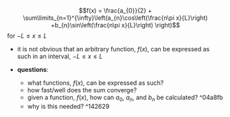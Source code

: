 $$f(x) = \frac{a_{0}}{2} + \sum\limits_{n=1}^{\infty}\left(a_{n}\cos\left(\frac{n\pi x}{L}\right) +b_{n}\sin\left(\frac{n\pi x}{L}\right) \right)$$ for $-L \leq x \leq L$
- it is not obvious that an arbitrary function, $f(x)$, can be expressed as such in an interval, $-L \leq x \leq L$ 

- **questions**:
	- what functions, $f(x)$, can be expressed as such?
	- how fast/well does the sum converge?
	- given a function, $f(x)$, how can $a_{0}$, $a_{n}$, and $b_{n}$ be calculated? ^04a8fb
	- why is this needed? ^142629
